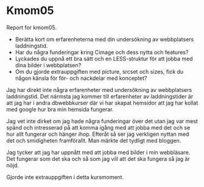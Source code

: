 Kmom05
===============================

Report for kmom05.


*    Berätta kort om erfarenheterna med din undersökning av webbplatsers laddningstid.
*    Har du några funderingar kring Cimage och dess nytta och features?
*    Lyckades du uppnå ett bra sätt och en LESS-struktur för att jobba med dina bilder i webbplatsen?
*    Om du gjorde extrauppgiften med picture, srcset och sizes, fick du någon känsla för för- och   nackdelar med konceptet?

Jag har direkt inte några erfarenheter med undersökning av webbplatsers laddningstid. Det närmsta jag kommer till erfarenheter av laddningstider är att jag har i andra dbwebbkurser där vi har skapat hemsidor att jag har kollat med google hur bra min hemsida fungerar.

Jag vet inte dirket om jag hade några funderingar över det utan jag var mest spänd och intresserad på att komma igång med att jobba med det och se hur allt fungerar och hänger ihop. Efteråt så ser jag verkligen nyttan med det och smidigheten framförallt. Man märkte det tydligt med bloggen.

Jag tycker att jag har uppnått med att jobba med bilder i min webbläsare. Det fungerar som det ska och så som jag vill att det ska fungera så jag är nöjd.

Gjorde inte extrauppgiften i detta kursmoment.

